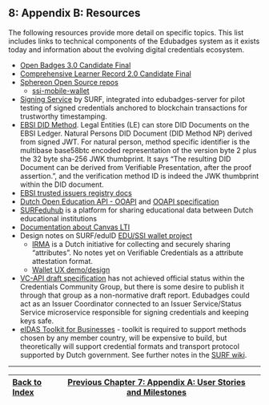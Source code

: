 8: Appendix B: Resources
---------------------

The following resources provide more detail on specific topics. This list includes links to technical components of the Edubadges system as it exists today and information about the evolving digital credentials ecosystem.

*   [Open Badges 3.0 Candidate Final](https://1edtech.github.io/openbadges-specification/ob_v3p0.html)
*   [Comprehensive Learner Record 2.0 Candidate Final](https://1edtech.github.io/ComprehensiveLearnerRecord/docs/clr_v2p0.html)
*   [Sphereon Open Source repos](https://github.com/Sphereon-Opensource)
    *   [ssi-mobile-wallet](https://github.com/Sphereon-Opensource/ssi-mobile-wallet)
*   [Signing Service](https://github.com/edubadges/signing-service) by SURF, integrated into edubadges-server for pilot testing of signed credentials anchored to blockchain transactions for trustworthy timestamping.
*   [EBSI DID Method](https://ec.europa.eu/digital-building-blocks/wikis/display/EBSIDOC/EBSI+DID+Method). Legal Entities (LE) can store DID Documents on the EBSI Ledger. Natural Persons DID Document (DID Method NP) derived from signed JWT. For natural person, method specific identifier is the multibase base58btc encoded representation of the version byte 2 plus the 32 byte sha-256 JWK thumbprint. It says “The resulting DID Document can be derived from Verifiable Presentation, after the proof assertion.”, and the verification method ID is indeed the JWK thumbprint within the DID document.
*   [EBSI trusted issuers registry docs](https://api-pilot.ebsi.eu/docs/apis/trusted-issuers-registry/latest#/)
*   [Dutch Open Education API - OOAPI](https://openonderwijsapi.nl/) and [OOAPI specification](https://openonderwijsapi.nl/specification/v5/docs.html)
*   [SURFeduhub](https://www.surf.nl/en/surfeduhub-secure-exchange-of-educational-data) is a platform for sharing educational data between Dutch educational institutions
*   [Documentation about Canvas LTI](https://wiki.surfnet.nl/pages/viewpage.action?pageId=70738038)
*   Design notes on SURF/eduID [EDU/SSI wallet project](https://wiki.surfnet.nl/display/SSI/Design+en+development+findings)
    *   [IRMA](https://irma.app/?lang=en) is a Dutch initiative for collecting and securely sharing “attributes”. No notes yet on Verifiable Credentials as a attribute attestation format.
    *   [Wallet UX demo/design](https://wiki.surfnet.nl/display/SSI/Resultaten+SSI+wallet+poc)
*   [VC-API draft specification](https://w3c-ccg.github.io/vc-api/) has not achieved official status within the Credentials Community Group, but there is some desire to publish it through that group as a non-normative draft report. Edubadges could act as an Issuer Coordinator connected to an Issuer Service/Status Service microservice responsible for signing credentials and keeping keys safe.
*   [eIDAS Toolkit for Businesses](https://digital-strategy.ec.europa.eu/en/news/eidas-toolkit-businesses) - toolkit is required to support methods chosen by any member country, will be expensive to build, but theoretically will support credential formats and transport protocol supported by Dutch government. See further notes in the [SURF wiki](https://wiki.surfnet.nl/display/EduCr/The+European+Digital+Identity+Wallet+Architecture+and+Reference+Framework).

---

| [Back to Index](ob3-edubadges/README.md)  | [Previous Chapter 7: Appendix A: User Stories and Milestones](ob3-edubadges/70-appendix-a-user-stories-and-milestones.md) | |
| :--- | :---: | ---: |
